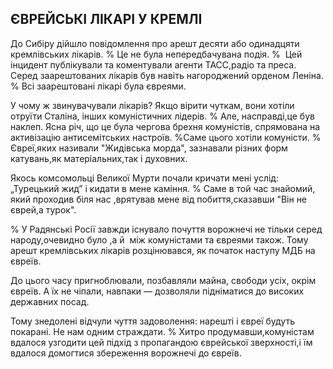 ## ЄВРЕЙСЬКІ ЛІКАРІ У КРЕМЛІ

До Сибіру дійшло повідомлення про арешт десяти або одинадцяти кремлівських лікарів.
% Це не була непередбачувана подія.
%  Цей інцидент публікували та коментували агенти ТАСС,радіо та преса.
Серед заарештованих лікарів був навіть нагороджений орденом Леніна.
% Всі заарештовані лікарі була євреями.

У чому ж звинувачували лікарів?
Якщо вірити чуткам, вони хотіли отруїти Сталіна, інших комуністичних лідерів.
% Але, насправді,це був наклеп.
Ясна річ, що це була чергова брехня комуністів, спрямована на активізацію антисемітських настроїв.
%Саме цього хотіли комуністи.
% Євреї,яких називали "Жидівська морда", зазнавали різних форм катувань,як матеріальних,так і духовних.

Якось комсомольці Великої Мурти почали кричати мені услід: „Турецький жид” і кидати в мене каміння.
% Саме в той час знайомий, який проходив біля нас ,врятував мене від побиття,сказавши "Він не єврей,а турок".

% У Радянські Росії завжди існувало почуття ворожнечі не тільки серед народу,очевидно було ,а й  між комуністами та євреями також.
Тому арешт кремлівських лікарів розцінювався, як початок наступу МДБ на євреїв.


До цього часу пригноблювали, позбавляли майна, свободи усіх, окрім євреїв.
А їх не чіпали, навпаки — дозволяли підніматися до високих державних посад.

Тому знедолені відчули чуття задоволення: нарешті і євреї будуть покарані.
Не нам одним страждати.
% Хитро продумавши,комуністам вдалося узгодити цей підхід з пропагандою єврейської зверхності,і їм вдалося домогтися збереження ворожнечі до євреїв.